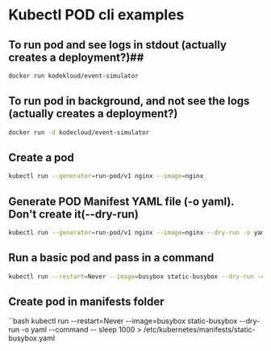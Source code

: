 # Kubectl POD cli examples #

## To run pod and see logs in stdout (actually creates a deployment?)##

```bash
docker run kodekloud/event-simulator
```

## To run pod in background, and not see the logs (actually creates a deployment?) ##

```bash
docker run -d kodecloud/event-simulator
```

## Create a pod ##

```bash
kubectl run --generator=run-pod/v1 nginx --image=nginx
```

## Generate POD Manifest YAML file (-o yaml). Don't create it(--dry-run) ##

```bash
kubectl run --generator=run-pod/v1 nginx --image=nginx --dry-run -o yaml
```

## Run a basic pod and pass in a command ##

```bash
kubectl run --restart=Never --image=busybox static-busybox --dry-run -o yaml --command -- sleep 1000 > /etc/kubernetes/manifests/static-busybox.yaml
```

## Create pod in manifests folder ##

``bash
kubectl run --restart=Never --image=busybox static-busybox --dry-run -o yaml --command -- sleep 1000 > /etc/kubernetes/manifests/static-busybox.yaml
```